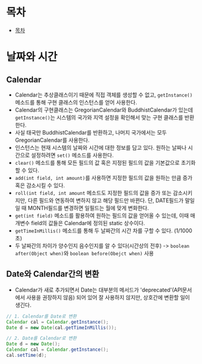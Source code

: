 # 목차
- [목차](#목차)


# 날짜와 시간

## Calendar
- Calendar는 추상클래스이기 때문에 직접 객체를 생성할 수 없고, `getInstance()` 메소드를 통해 구현 클래스의 인스턴스를 얻어 사용한다.
- Calendar의 구현클래스는 GregorianCalendar와 BuddhistCalendar가 있는데 `getInstance()`는 시스템의 국가와 지역 설정을 확인해서 맞는 구현 클래스를 반환한다.
- 사실 태국만 BuddhistCalendar를 반환하고, 나머지 국가에서는 모두 GregorianCalendar를 사용한다.
- 인스턴스는 현재 시스템의 날짜와 시간에 대한 정보를 담고 있다. 원하는 날짜나 시간으로 설정하려면 `set()` 메소드를 사용한다.
- `clear()` 메소드를 통해 모든 필드의 값 혹은 지정된 필드의 값을 기본값으로 초기화할 수 있다.
- `add(int field, int amount)`를 사용하면 지정한 필드의 값을 원하는 만큼 증가 혹은 감소시킬 수 있다.
- `roll(int field, int amount` 메소드도 지정한 필드의 값을 증가 또는 감소시키지만, 다른 필드와 연동하여 변하지 않고 해당 필드만 바뀐다. 단, DATE필드가 말일일 때 MONTH필드를 변경하면 일필드는 월에 맞게 변화한다.
- `get(int field)` 메소드를 활용하여 원하는 필드의 값을 얻어올 수 있는데, 이때 매개변수 field의 값들은 Calendar에 정의된 static 상수이다.
- `getTimeInMillis()` 메소드를 통해 두 날짜간의 시간 차를 구할 수 있다. (1/1000초)
- 두 날짜간의 차이가 양수인지 음수인지를 알 수 있다(시간상의 전후) -> `boolean after(Object when)`와 `boolean before(Obejct when)` 사용

## Date와 Calendar간의 변환
- Calendar가 새로 추가되면서 Date는 대부분의 메서드가 'deprecated'(API문서에서 사용을 권장하지 않음) 되어 있어 잘 사용하지 않지만, 상호간에 변환할 일이 생긴다.
```java
// 1. Calendar를 Date로 변환
Calendar cal = Calendar.getInstance();
Date d = new Date(cal.getTimeInMillis());

// 2. Date를 Calendar로 변환
Date d = new Date();
Calendar cal = Calendar.getInstance();
cal.setTime(d);
```
